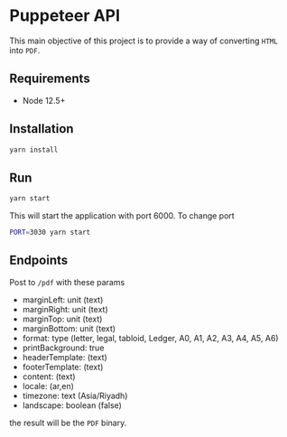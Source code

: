 # Puppeteer API

This main objective of this project is to provide a way of converting `HTML`
into `PDF`.

## Requirements

- Node 12.5+

## Installation

```sh
yarn install
```

## Run

```sh
yarn start
```

This will start the application with port 6000.
To change port

```sh
PORT=3030 yarn start
```

## Endpoints

Post to `/pdf` with these params

- marginLeft: unit (text)
- marginRight: unit (text)
- marginTop: unit (text)
- marginBottom: unit (text)
- format: type (letter, legal, tabloid, Ledger, A0, A1, A2, A3, A4, A5, A6)
- printBackground: true
- headerTemplate: (text)
- footerTemplate: (text)
- content: (text)
- locale: (ar,en)
- timezone: text (Asia/Riyadh)
- landscape: boolean (false)

the result will be the `PDF` binary.
